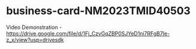 # business-card-NM2023TMID40503
Video Demonstration - https://drive.google.com/file/d/1Fj_CzvGqZBP0SJYeD1ni7RFgB7Ie-z_x/view?usp=drivesdk
